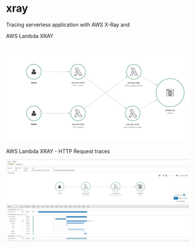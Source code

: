 # xray
Tracing serverless application with AWS X-Ray and

AWS Lambda XRAY

![Alt text](https://github.com/parinay/xray/blob/master/xray.JPG?raw=true "Optional Title")
---------------------------------------------------------------------------------------------
AWS Lambda XRAY - HTTP Request traces

![Alt text](https://github.com/parinay/xray/blob/master/http-req.JPG?raw=true "Optional Title")


